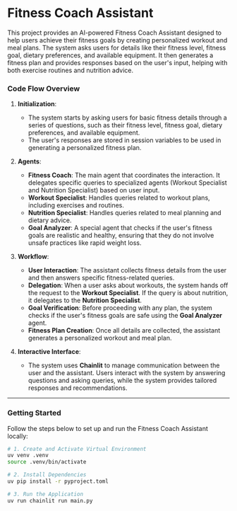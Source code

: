 # Fitness Coach Assistant

This project provides an AI-powered Fitness Coach Assistant designed to help users achieve their fitness goals by creating personalized workout and meal plans. The system asks users for details like their fitness level, fitness goal, dietary preferences, and available equipment. It then generates a fitness plan and provides responses based on the user's input, helping with both exercise routines and nutrition advice.

### Code Flow Overview

1. **Initialization**:
   - The system starts by asking users for basic fitness details through a series of questions, such as their fitness level, fitness goal, dietary preferences, and available equipment.
   - The user's responses are stored in session variables to be used in generating a personalized fitness plan.

2. **Agents**:
   - **Fitness Coach**: The main agent that coordinates the interaction. It delegates specific queries to specialized agents (Workout Specialist and Nutrition Specialist) based on user input.
   - **Workout Specialist**: Handles queries related to workout plans, including exercises and routines.
   - **Nutrition Specialist**: Handles queries related to meal planning and dietary advice.
   - **Goal Analyzer**: A special agent that checks if the user's fitness goals are realistic and healthy, ensuring that they do not involve unsafe practices like rapid weight loss.

3. **Workflow**:
   - **User Interaction**: The assistant collects fitness details from the user and then answers specific fitness-related queries.
   - **Delegation**: When a user asks about workouts, the system hands off the request to the **Workout Specialist**. If the query is about nutrition, it delegates to the **Nutrition Specialist**.
   - **Goal Verification**: Before proceeding with any plan, the system checks if the user's fitness goals are safe using the **Goal Analyzer** agent.
   - **Fitness Plan Creation**: Once all details are collected, the assistant generates a personalized workout and meal plan.

4. **Interactive Interface**:
   - The system uses **Chainlit** to manage communication between the user and the assistant. Users interact with the system by answering questions and asking queries, while the system provides tailored responses and recommendations.

---

### Getting Started

Follow the steps below to set up and run the Fitness Coach Assistant locally:

```bash
# 1. Create and Activate Virtual Environment
uv venv .venv
source .venv/bin/activate

# 2. Install Dependencies
uv pip install -r pyproject.toml

# 3. Run the Application
uv run chainlit run main.py
